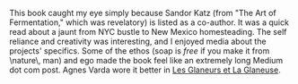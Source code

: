 This book caught my eye simply because Sandor Katz (from "The Art of Fermentation," which was revelatory) is listed as a co-author. It was a quick read about a jaunt from NYC bustle to New Mexico homesteading. The self reliance and creativity was interesting, and I enjoyed media about the projects' specifics. Some of the ethos (soap is _free_ if you make it from \\nature\\, man) and ego made the book feel like an extremely long Medium dot com post. Agnes Varda wore it better in [Les Glaneurs et La Glaneuse](https://en.wikipedia.org/wiki/The_Gleaners_and_I).

